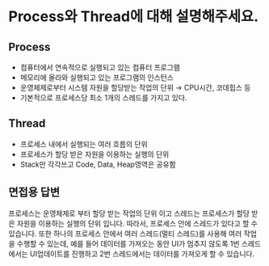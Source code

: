 # Process와 Thread에 대해 설명해주세요.
## Process
- 컴퓨터에서 연속적으로 실행되고 있는 컴퓨터 프로그램
- 메모리에 올라와 실행되고 있는 프로그램의 인스턴스
- 운영체제로부터 시스템 자원을 할당받는 작업의 단위 → CPU시간, 코데힙스 등
- 기본적으로 프로세스당 최소 1개의 스레드를 가지고 있다.

## Thread
- 프로세스 내에서 실행되는 여러 흐름의 단위
- 프로세스가 할당 받은 자원을 이용하는 실행의 단위
- Stack만 각각쓰고 Code, Data, Heap영역은 공유함

## 면접용 답변
프로세스는 운영체제로 부터 할당 받는 작업의 단위 이고 스레드는 프로세스가 할당 받은 자원을 이용하는 실행의 단위 입니다. 따라서, 프로세스 안에 스레드가 있다고 할 수 있습니다. 또한 하나의 프로세스 안에서 여러 스레드(멀티 스레드)를 사용해 여러 작업을 수행할 수 있는데, 예를 들어 데이터를 가져오는 동안 UI가 멈추지 않도록 1번 스레드에서는 UI업데이트를 진행하고 2번 스레드에서는 데이터를 가져오게 할 수 있습니다.